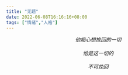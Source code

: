 ```yaml
---
title: "无题"
date: 2022-06-08T16:16:16+08:00
tags: ["情绪","人格"]
---
```


<i>
<center> 他痴心想挽回的一切 </center>
<br>
<center> 恰是这一切的 </center>
<br>
<center> 不可挽回 </center>
</i>





